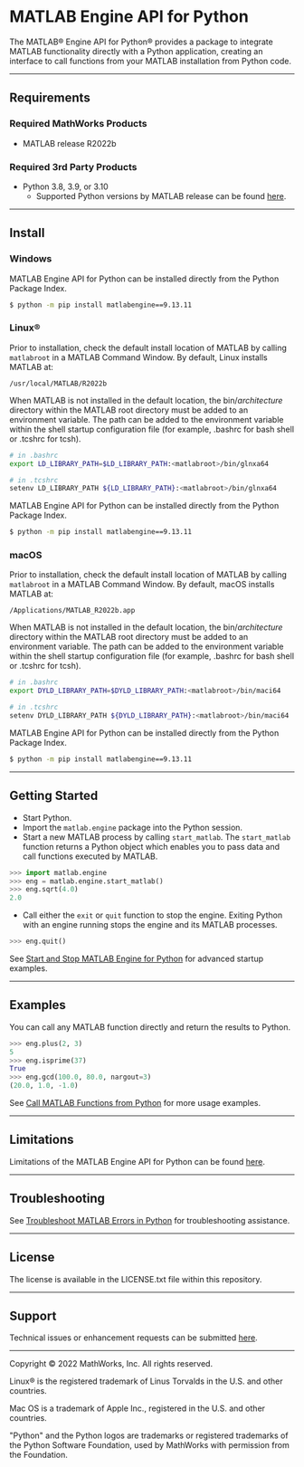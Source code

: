 # MATLAB Engine API for Python

The MATLAB&reg; Engine API for Python&reg; provides a package to integrate MATLAB functionality directly with a Python application, creating an interface to call functions from your MATLAB installation from Python code. 

---
## Requirements
### Required MathWorks Products
<!-- MUST_BE_UPDATED_EACH_RELEASE (Search repo for this string) -->
* MATLAB release R2022b

### Required 3rd Party Products
<!-- MUST_BE_UPDATED_EACH_RELEASE (Search repo for this string) -->
* Python 3.8, 3.9, or 3.10
    * Supported Python versions by MATLAB release can be found [here](https://www.mathworks.com/support/requirements/python-compatibility.html).

---

## Install

### Windows
MATLAB Engine API for Python can be installed directly from the Python Package Index.
<!-- MUST_BE_UPDATED_EACH_RELEASE (Search repo for this string) -->
```bash
$ python -m pip install matlabengine==9.13.11
```



### Linux&reg; 
Prior to installation, check the default install location of MATLAB by calling ```matlabroot``` in a MATLAB Command Window. By default, Linux installs MATLAB at:<br>
<!-- MUST_BE_UPDATED_EACH_RELEASE (Search repo for this string) -->
```/usr/local/MATLAB/R2022b```

When MATLAB is not installed in the default location, the bin/*architecture* directory within the MATLAB root directory must be added to an environment variable. The path can be added to the environment variable within the shell startup configuration file (for example, .bashrc for bash shell or .tcshrc for tcsh).

```bash
# in .bashrc
export LD_LIBRARY_PATH=$LD_LIBRARY_PATH:<matlabroot>/bin/glnxa64
```

```bash
# in .tcshrc
setenv LD_LIBRARY_PATH ${LD_LIBRARY_PATH}:<matlabroot>/bin/glnxa64
```

MATLAB Engine API for Python can be installed directly from the Python Package Index.
<!-- MUST_BE_UPDATED_EACH_RELEASE (Search repo for this string) -->
```bash
$ python -m pip install matlabengine==9.13.11
```

### macOS
Prior to installation, check the default install location of MATLAB by calling ```matlabroot``` in a MATLAB Command Window. By default, macOS installs MATLAB at:<br>

<!-- MUST_BE_UPDATED_EACH_RELEASE (Search repo for this string) -->
```/Applications/MATLAB_R2022b.app```

When MATLAB is not installed in the default location, the bin/*architecture* directory within the MATLAB root directory must be added to an environment variable. The path can be added to the environment variable within the shell startup configuration file (for example, .bashrc for bash shell or .tcshrc for tcsh).

```bash
# in .bashrc
export DYLD_LIBRARY_PATH=$DYLD_LIBRARY_PATH:<matlabroot>/bin/maci64
```

```bash
# in .tcshrc
setenv DYLD_LIBRARY_PATH ${DYLD_LIBRARY_PATH}:<matlabroot>/bin/maci64
```

MATLAB Engine API for Python can be installed directly from the Python Package Index.
<!-- MUST_BE_UPDATED_EACH_RELEASE (Search repo for this string) -->
```bash
$ python -m pip install matlabengine==9.13.11
```

---

## Getting Started
* Start Python.
* Import the ```matlab.engine``` package into the Python session.
* Start a new MATLAB process by calling ```start_matlab```. The ```start_matlab``` function returns a Python object which enables you to pass data and call functions executed by MATLAB.

```python
>>> import matlab.engine
>>> eng = matlab.engine.start_matlab()
>>> eng.sqrt(4.0)
2.0
```

* Call either the ```exit``` or ```quit``` function to stop the engine. Exiting Python with an engine running stops the engine and its MATLAB processes.

```python
>>> eng.quit()
```

See [Start and Stop MATLAB Engine for Python](https://www.mathworks.com/help/matlab/matlab_external/start-the-matlab-engine-for-python.html) for advanced startup examples.

---

## Examples
You can call any MATLAB function directly and return the results to Python. 
```python
>>> eng.plus(2, 3)
5
>>> eng.isprime(37)
True
>>> eng.gcd(100.0, 80.0, nargout=3)
(20.0, 1.0, -1.0)
```
See [Call MATLAB Functions from Python](https://www.mathworks.com/help/matlab/matlab_external/call-matlab-functions-from-python.html) for more usage examples.

---

## Limitations
Limitations of the MATLAB Engine API for Python can be found [here](https://www.mathworks.com/help/matlab/matlab_external/limitations-to-the-matlab-engine-for-python.html).

---

## Troubleshooting
See [Troubleshoot MATLAB Errors in Python](https://www.mathworks.com/help/matlab/matlab_external/troubleshoot-matlab-errors-in-python.html) for troubleshooting assistance.

---

## License
The license is available in the LICENSE.txt file within this repository.

---

## Support
Technical issues or enhancement requests can be submitted [here](https://github.com/mathworks/matlab-engine-for-python/issues). 

---

Copyright &copy; 2022 MathWorks, Inc. All rights reserved.

Linux&reg; is the registered trademark of Linus Torvalds in the U.S. and other countries.

Mac OS is a trademark of Apple Inc., registered in the U.S. and other countries.

"Python" and the Python logos are trademarks or registered trademarks of the Python Software Foundation, used by MathWorks with permission from the Foundation.
